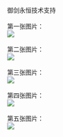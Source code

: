 御剑永恒技术支持</br></br>
第一张图片：</br>
![](https://github.com/paodao/paemeng/blob/yjyh/1242x2208-1.jpg?raw=true)</br></br>
第二张图片：</br>
![](https://github.com/paodao/paemeng/blob/yjyh/1242x2208-2.jpg?raw=true)</br></br>
第三张图片：</br>
![](https://github.com/paodao/paemeng/blob/yjyh/1242x2208-3.jpg?raw=true)</br></br>
第四张图片：</br>
![](https://github.com/paodao/paemeng/blob/yjyh/1242x2208-4.jpg?raw=true)</br></br>
第五张图片：</br>
![](https://github.com/paodao/paemeng/blob/yjyh/1242x2208.jpg?raw=true)</br></br>
